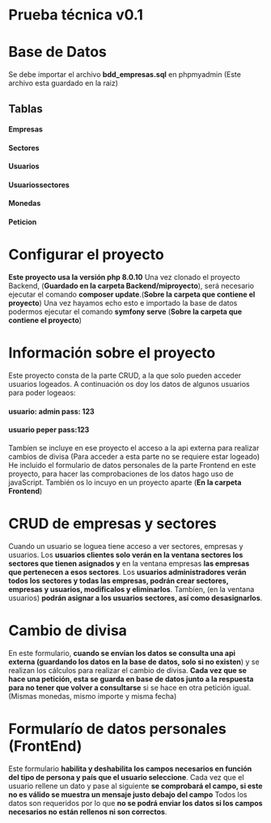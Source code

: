 # Prueba técnica v0.1

# Base de Datos 
Se debe importar el archivo **bdd_empresas.sql** en phpmyadmin (Este archivo esta guardado en la raiz) 
## Tablas 
#### Empresas 
#### Sectores
#### Usuarios 
#### Usuariossectores
#### Monedas
#### Peticion 

# Configurar el proyecto 
**Este proyecto usa la versión php 8.0.10**
Una vez clonado el proyecto Backend, (**Guardado en la carpeta Backend/miproyecto**), será necesario ejecutar el comando **composer update**.(**Sobre la carpeta que contiene el proyecto**)
Una vez hayamos echo esto e importado la base de datos podermos ejecutar el comando **symfony serve** (**Sobre la carpeta que contiene el proyecto**)
# Información sobre el proyecto
Este proyecto consta de la parte CRUD, a la que solo pueden acceder usuarios logeados. A continuación os doy los datos de algunos usuarios para poder logeaos:
#### usuario: admin 	pass: 123
#### usuario peper		pass:123

Tambíen se incluye en ese proyecto el acceso a la api externa para realizar cambios de divisa (Para acceder a esta parte no se requiere estar logeado)
He incluido el formulario de datos personales de la parte Frontend en este proyecto, para hacer las comprobaciones de los datos hago uso de javaScript. También os lo incuyo en un proyecto aparte (**En la carpeta Frontend**)
# CRUD de empresas y sectores
Cuando un usuario se loguea tiene acceso a ver sectores, empresas y usuarios. 
Los **usuarios clientes solo verán en la ventana sectores los sectores que tienen asignados y** en la ventana empresas **las empresas que pertenecen a esos sectores**.
Los **usuarios administradores verán todos los sectores y todas las empresas, podrán crear sectores, empresas y usuarios, modificalos y eliminarlos**. Tambíen, (en  la ventana usuarios) **podrán asignar a los usuarios sectores, así como desasignarlos**. 
# Cambio de divisa 
En este formulario, **cuando se envían los datos se consulta una api externa  (guardando los datos en la base de datos, solo si no existen**) y se realizan los cálculos para realizar el cambio de divisa.
**Cada vez que se hace una petición, esta se guarda en base de datos junto a la respuesta para no tener que volver a consultarse** si se hace en otra petición igual. (Mismas monedas, mismo importe y misma fecha)
# Formularío de datos personales (FrontEnd)
Este formulario **habilita y deshabilita los campos necesarios en función del tipo de persona y país que el usuario seleccione**.
Cada vez que el usuario rellene un dato y pase al siguiente **se comprobará el campo, si este no es válido se muestra un mensaje justo debajo del campo** 
Todos los datos son requeridos por lo que **no se podrá enviar los datos si los campos necesarios no están rellenos ni son correctos**.

